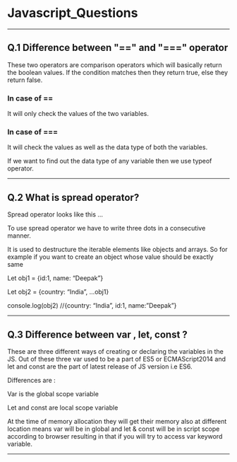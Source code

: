# Javascript_Questions
---

## Q.1 Difference between "==" and "===" operator
These two operators are comparison operators which will basically return the boolean values. If the condition matches then they return true, else they return false.
### In case of  == 
  It will only check the values of the two variables.
### In case of  ===
  It will check the  values as well as the data type of both the variables.
  
If we want to find out the data type of any variable then we use typeof operator.

---
## Q.2 What is spread operator?
Spread operator looks like this …

To use spread operator we have to write three dots in a consecutive manner.

It is used to destructure the iterable elements like objects and arrays.
So for example if you want to create an object whose value should be exactly same 

Let obj1 = {id:1, name: “Deepak”}

Let obj2 = {country: “India”, …obj1}

console.log(obj2)      //{country: “India”, id:1, name:”Deepak”}


---
## Q.3 Difference between var , let, const ?
These are three different ways of creating  or declaring the variables in the JS.
Out of these three var used to be a part of ES5 or ECMAScript2014 and let and const are the part of latest release of JS version i.e ES6.

Differences are :  

Var is the global scope variable

Let and const are local scope variable

At the time of memory allocation they will get their memory also at different location means var will be in global and let & const will be in script scope according to browser resulting in that if you will try to access var keyword variable.

---
